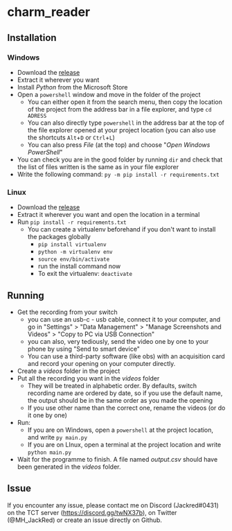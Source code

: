 # charm_reader

## Installation

### Windows

- Download the [release](https://github.com/jackred/charm_reader/releases/tag/0.1)
- Extract it wherever you want
- Install *Python* from the Microsoft Store
- Open a `powershell` window and move in the folder of the project
  - You can either open it from the search menu, then copy the location of the project from the address bar in a file explorer, and type `cd ADRESS`
  - You can also directly type `powershell` in the address bar at the top of the file explorer opened at your project location (you can also use the shortcuts `Alt`+`D` or `Ctrl`+`L`)
  - You can also press *File* (at the top) and choose "*Open Windows PowerShell*"
- You can check you are in the good folder by running `dir` and check that the list of files written is the same as in your file explorer
- Write the following command: `py -m pip install -r requirements.txt`

### Linux

- Download the [release](https://github.com/jackred/charm_reader/releases/tag/0.1)
- Extract it wherever you want and open the location in a terminal
- Run `pip install -r requirements.txt` 
  - You can create a virtualenv beforehand if you don't want to install the packages globally
    - `pip install virtualenv`
    - `python -m virtualenv env`
    - `source env/bin/activate`
    - run the install command now
    - To exit the virtualenv: `deactivate`

## Running

- Get the recording from your switch 
  - you can use an usb-c - usb cable, connect it to your computer, and go in "Settings" > "Data Management" > "Manage Screenshots and Videos" > "Copy to PC via USB Connection"
  - you can also, very tediously, send the video one by one to your phone by using "Send to smart device"
  - You can use a third-party software (like obs) with an acquisition card and record your opening on your computer directly.
- Create a *videos* folder in the project
- Put all the recording you want in the *videos* folder
  - They will be treated in alphabetic order. By defaults, switch recording name are ordered by date, so if you use the default name, the output should be in the same order as you made the opening
  - If you use other name than the correct one, rename the videos (or do it one by one)
- Run:
  - If you are on Windows, open a `powershell` at the project location, and write `py main.py`
  - If you are on LInux, open a terminal at the project location and write `python main.py`
- Wait for the programme to finish. A file named *output.csv* should have been generated in the *videos* folder.

## Issue

If you encounter any issue, please contact me on Discord (Jackred#0431) on the TCT server (https://discord.gg/twNX37b), on Twitter (@MH_JackRed) or create an issue directly on Github. 
